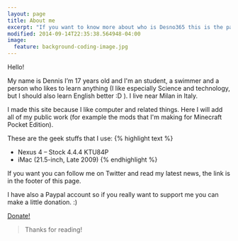 ```yaml
---
layout: page
title: About me
excerpt: "If you want to know more about who is Desno365 this is the page you are looking for"
modified: 2014-09-14T22:35:38.564948-04:00
image:
  feature: background-coding-image.jpg
---
```


Hello!

My name is Dennis I’m 17 years old and I'm an student, a swimmer and a person who likes to learn anything (I like especially Science and technology, but I should also learn English better :D ).
I live near Milan in Italy.

I made this site because I like computer and related things. Here I will add all of my public work (for example the mods that I'm making for Minecraft Pocket Edition).

These are the geek stuffs that I use:
{% highlight text %}
- Nexus 4 – Stock 4.4.4 KTU84P
- iMac (21.5-inch, Late 2009)
{% endhighlight %}


If you want you can follow me on Twitter and read my latest news, the link is in the footer of this page.

I have also a Paypal account so if you really want to support me you can make a little donation. :)

<div markdown="0"><a href="https://www.paypal.com/cgi-bin/webscr?cmd=_s-xclick&hosted_button_id=GBEMKJBA3Z7PG" class="btn">Donate!</a></div>


> Thanks for reading!
